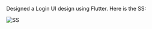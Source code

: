 Designed a Login UI design using Flutter.
Here is the SS:

![SS](https://user-images.githubusercontent.com/83208906/210490579-3f10d680-81ac-47b6-ae94-acefa3c854cc.png)
